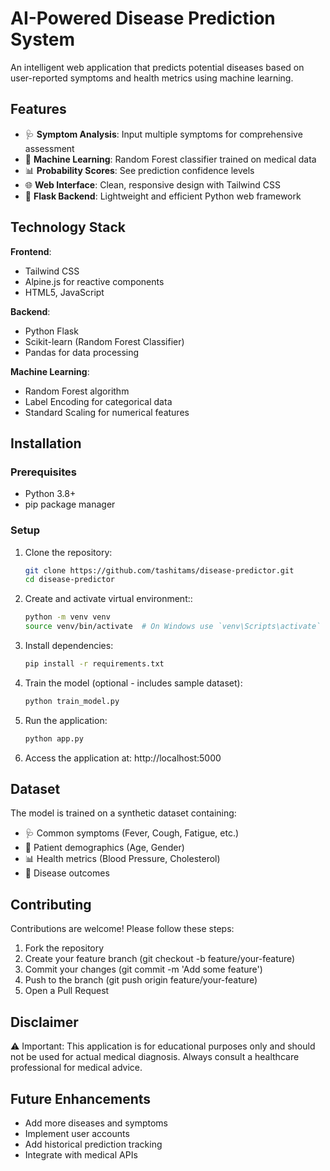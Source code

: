 # AI-Powered Disease Prediction System
An intelligent web application that predicts potential diseases based on user-reported symptoms and health metrics using machine learning.

## Features
- 🩺 **Symptom Analysis**: Input multiple symptoms for comprehensive assessment
- 🤖 **Machine Learning**: Random Forest classifier trained on medical data
- 📊 **Probability Scores**: See prediction confidence levels
- 🌐 **Web Interface**: Clean, responsive design with Tailwind CSS
- 🚀 **Flask Backend**: Lightweight and efficient Python web framework

## Technology Stack

**Frontend**:
- Tailwind CSS
- Alpine.js for reactive components
- HTML5, JavaScript

**Backend**:
- Python Flask
- Scikit-learn (Random Forest Classifier)
- Pandas for data processing

**Machine Learning**:
- Random Forest algorithm
- Label Encoding for categorical data
- Standard Scaling for numerical features

## Installation

### Prerequisites
- Python 3.8+
- pip package manager

### Setup

1. Clone the repository:
   ```bash
   git clone https://github.com/tashitams/disease-predictor.git
   cd disease-predictor

2. Create and activate virtual environment::
   ```bash
   python -m venv venv
   source venv/bin/activate  # On Windows use `venv\Scripts\activate`

3. Install dependencies:
   ```bash
   pip install -r requirements.txt

4. Train the model (optional - includes sample dataset):
   ```bash
   python train_model.py

5. Run the application:
   ```bash
   python app.py

6. Access the application at: http://localhost:5000

## Dataset
The model is trained on a synthetic dataset containing:
- 🩺 Common symptoms (Fever, Cough, Fatigue, etc.)
- 🤖 Patient demographics (Age, Gender)
- 📊 Health metrics (Blood Pressure, Cholesterol)
- 🤒 Disease outcomes

 ## Contributing
Contributions are welcome! Please follow these steps:
1. Fork the repository
2. Create your feature branch (git checkout -b feature/your-feature)
3. Commit your changes (git commit -m 'Add some feature')
4. Push to the branch (git push origin feature/your-feature)
5. Open a Pull Request

## Disclaimer
⚠️ Important: This application is for educational purposes only and should not be used for actual medical diagnosis. Always consult a healthcare professional for medical advice.

## Future Enhancements
- Add more diseases and symptoms
- Implement user accounts
- Add historical prediction tracking
- Integrate with medical APIs
  
